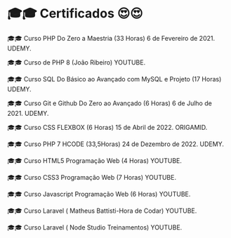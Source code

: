 # 🎓🎓 Certificados 😍😍

🎓🎓 Curso PHP Do Zero a Maestria (33 Horas) 6 de Fevereiro de 2021. UDEMY.

🎓🎓 Curso de PHP 8 (João Ribeiro) YOUTUBE.

🎓🎓 Curso SQL Do Básico ao Avançado com MySQL e Projeto (17 Horas) UDEMY.

🎓🎓 Curso Git e Github Do Zero ao Avançado (6 Horas) 6 de Julho de 2021. UDEMY.

🎓🎓 Curso CSS FLEXBOX (6 Horas) 15 de Abril de 2022. ORIGAMID.

🎓🎓 Curso PHP 7 HCODE (33,5Horas) 24 de Dezembro de 2022. UDEMY.

🎓🎓 Curso HTML5 Programação Web (4 Horas) YOUTUBE.

🎓🎓 Curso CSS3 Programação Web (7 Horas) YOUTUBE.

🎓🎓 Curso Javascript Programação Web (6 Horas) YOUTUBE.

🎓🎓 Curso Laravel ( Matheus Battisti-Hora de Codar) YOUTUBE.

🎓🎓 Curso Laravel ( Node Studio Treinamentos) YOUTUBE.
